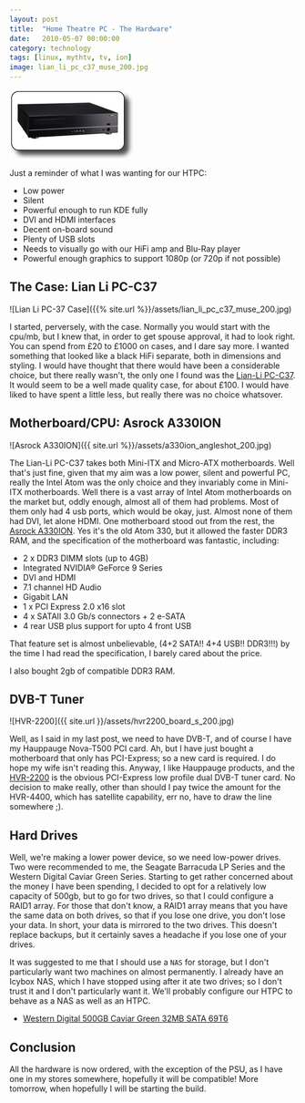 ```yaml
---
layout: post
title:  "Home Theatre PC - The Hardware"
date:   2010-05-07 00:00:00
category: technology
tags: [linux, mythtv, tv, ion]
image: lian_li_pc_c37_muse_200.jpg
---
```


<img src="/assets/lian_li_pc_c37_muse_200.jpg" class="image-right" alt="Lian Li PC-37 Case">

Just a reminder of what I was wanting for our HTPC:

   * Low power
   * Silent
   * Powerful enough to run KDE fully
   * DVI and HDMI interfaces
   * Decent on-board sound
   * Plenty of USB slots
   * Needs to visually go with our HiFi amp and Blu-Ray player
   * Powerful enough graphics to support 1080p (or 720p if not possible)

<!--more-->

## The Case: Lian Li PC-C37

![Lian Li PC-37 Case]({{% site.url %}}/assets/lian_li_pc_c37_muse_200.jpg)

I started, perversely, with the case.  Normally you would start with the cpu/mb, but I knew that, in order to get spouse approval, it had to look right.  You can spend from &#163;20 to &#163;1000 on cases, and I dare say more.  I wanted something that looked like a black HiFi separate, both in dimensions and styling.  I would have thought that there would have been a considerable choice, but there really wasn't, the only one I found was the [Lian-Li PC-C37](http://www.productwiki.com/lian-li-pc-c37-muse/).  It would seem to be a well made quality case, for about &#163;100. I would have liked to have spent a little less, but really there was no choice whatsover.


## Motherboard/CPU: Asrock A330ION

![Asrock A330ION]({{ site.url %}}/assets/a330ion_angleshot_200.jpg)

The Lian-Li PC-C37 takes both Mini-ITX and Micro-ATX motherboards.  Well that's just fine, given that my aim was a low power, silent and powerful PC, really the Intel Atom was the only choice and they invariably come in Mini-ITX motherboards.  Well there is a vast array of Intel Atom motherboards on the market but, oddly enough, almost all of them had problems.  Most of them only had 4 usb ports, which would be okay, just.  Almost none of them had DVI, let alone HDMI.  One motherboard stood out from the rest, the [Asrock A330ION](http://www.legitreviews.com/article/1213/1/).  Yes it's the old Atom 330, but it allowed the faster DDR3 RAM, and the specification of the motherboard was fantastic, including:

   * 2 x DDR3 DIMM slots (up to 4GB)
   * Integrated NVIDIA® GeForce 9 Series
   * DVI and HDMI
   * 7.1 channel HD Audio
   * Gigabit LAN
   * 1 x PCI Express 2.0 x16 slot
   * 4 x SATAII 3.0 Gb/s connectors + 2 e-SATA
   * 4 rear USB plus support for upto 4 front USB

That feature set is almost unbelievable, (4+2 SATA!! 4+4 USB!! DDR3!!!) by the time I had read the specification, I barely cared about the price.

I also bought 2gb of compatible DDR3 RAM.

## DVB-T Tuner

![HVR-2200]({{ site.url }}/assets/hvr2200_board_s_200.jpg)

Well, as I said in my last post, we need to have DVB-T, and of course I have my Hauppauge Nova-T500 PCI card.  Ah, but I have just bought a motherboard that only has PCI-Express; so a new card is required.  I do hope my wife isn't reading this.  Anyway, I like Hauppauge products, and the [HVR-2200](http://www.hauppauge.co.uk/site/products/data_hvr2200mc.html) is the obvious PCI-Express low profile dual DVB-T tuner card.  No decision to make really, other than should I pay twice the amount for the HVR-4400, which has satellite capability, err no, have to draw the line somewhere ;).

## Hard Drives

Well, we're making a lower power device, so we need low-power drives.  Two were recommended to me, the Seagate Barracuda LP Series and the Western Digital Caviar Green Series.  Starting to get rather concerned about the money I have been spending, I decided to opt for a relatively low capacity of 500gb, but to go for two drives, so that I could configure a RAID1 array.  For those that don't know, a RAID1 array means that you have the same data on both drives, so that if you lose one drive, you don't lose your data.  In short, your data is mirrored to the two drives.  This doesn't replace backups, but it certainly saves a headache if you lose one of your drives.

It was suggested to me that I should use a `NAS` for storage, but I don't particularly want two machines on almost permanently.  I already have an Icybox NAS, which I have stopped using after it ate two drives; so I don't trust it and I don't particularly want it.  We'll probably configure our HTPC to behave as a NAS as well as an HTPC.

   * [Western Digital 500GB Caviar Green 32MB SATA 69T6](http://www.dabs.com/products/western-digital-500gb-caviar-green-32mb-sata-69T6.html)

## Conclusion

All the hardware is now ordered, with the exception of the PSU, as I have one in my stores somewhere, hopefully it will be compatible!  More tomorrow, when hopefully I will be starting the build.

